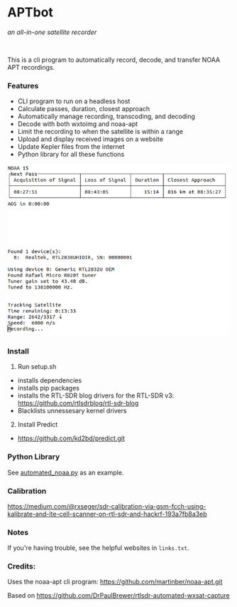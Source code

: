 # APTbot

_an all-in-one satellite recorder_

<br>

This is a cli program to automatically record, decode, and transfer NOAA APT recordings.

### Features

-   CLI program to run on a headless host
-   Calculate passes, duration, closest approach
-   Automatically manage recording, transcoding, and decoding
-   Decode with both wxtoimg and noaa-apt
-   Limit the recording to when the satellite is within a range
-   Upload and display received images on a website
-   Update Kepler files from the internet
-   Python library for all these functions

![screenshot](Doc/screenshot.png)

### Install

1.  Run setup.sh

-   installs dependencies
-   installs pip packages
-   installs the RTL-SDR blog drivers for the RTL-SDR v3: <https://github.com/rtlsdrblog/rtl-sdr-blog>
-   Blacklists unnessesary kernel drivers

2.  Install Predict

-   <https://github.com/kd2bd/predict.git>

### Python Library

See [automated_noaa.py](noaa-capture/automated_noaa.py) as an example.

### Calibration

<https://medium.com/@rxseger/sdr-calibration-via-gsm-fcch-using-kalibrate-and-lte-cell-scanner-on-rtl-sdr-and-hackrf-193a7fb8a3eb>

### Notes

If you're having trouble, see the helpful websites in `links.txt`.

### Credits:

Uses the noaa-apt cli program: <https://github.com/martinber/noaa-apt.git>

Based on <https://github.com/DrPaulBrewer/rtlsdr-automated-wxsat-capture>
